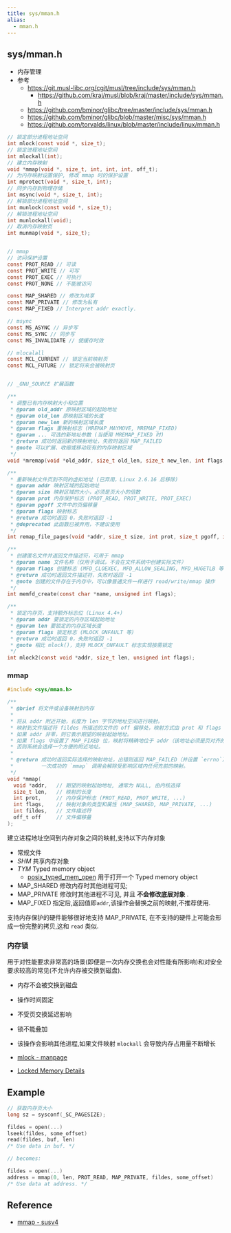 ```yaml
---
title: sys/mman.h
alias:
  - mman.h
---
```


## sys/mman.h

- 内存管理
- 参考
  - https://git.musl-libc.org/cgit/musl/tree/include/sys/mman.h
    - https://github.com/kraj/musl/blob/kraj/master/include/sys/mman.h
  - https://github.com/bminor/glibc/tree/master/include/sys/mman.h
  - https://github.com/bminor/glibc/blob/master/misc/sys/mman.h
  - https://github.com/torvalds/linux/blob/master/include/linux/mman.h

```c
// 锁定部分进程地址空间
int mlock(const void *, size_t);
// 锁定进程地址空间
int mlockall(int);
// 建立内存映射
void *mmap(void *, size_t, int, int, int, off_t);
// 为内存映射设置保护, 修改 mmap 时的保护设置
int mprotect(void *, size_t, int);
// 同步内存到物理存储
int msync(void *, size_t, int);
// 解锁部分进程地址空间
int munlock(const void *, size_t);
// 解锁进程地址空间
int munlockall(void);
// 取消内存映射页
int munmap(void *, size_t);


// mmap
// 访问保护设置
const PROT_READ // 可读
const PROT_WRITE // 可写
const PROT_EXEC // 可执行
const PROT_NONE // 不能被访问

const MAP_SHARED // 修改为共享
const MAP_PRIVATE // 修改为私有
const MAP_FIXED // Interpret addr exactly.

// msync
const MS_ASYNC // 异步写
const MS_SYNC // 同步写
const MS_INVALIDATE // 使缓存时效

// mlocalall
const MCL_CURRENT // 锁定当前映射页
const MCL_FUTURE // 锁定将来会被映射页


// _GNU_SOURCE 扩展函数

/**
 * 调整已有内存映射大小和位置
 * @param old_addr 原映射区域的起始地址
 * @param old_len 原映射区域的长度
 * @param new_len 新的映射区域长度
 * @param flags 重映射标志 (MREMAP_MAYMOVE, MREMAP_FIXED)
 * @param ... 可选的新地址参数 (当使用 MREMAP_FIXED 时)
 * @return 成功时返回新的映射地址，失败时返回 MAP_FAILED
 * @note 可以扩展、收缩或移动现有的内存映射区域
 */
void *mremap(void *old_addr, size_t old_len, size_t new_len, int flags, ...);

/**
 * 重新映射文件页到不同的虚拟地址 (已弃用，Linux 2.6.16 后移除)
 * @param addr 映射区域的起始地址
 * @param size 映射区域的大小，必须是页大小的倍数
 * @param prot 内存保护标志 (PROT_READ, PROT_WRITE, PROT_EXEC)
 * @param pgoff 文件中的页偏移量
 * @param flags 映射标志
 * @return 成功时返回 0，失败时返回 -1
 * @deprecated 此函数已被弃用，不建议使用
 */
int remap_file_pages(void *addr, size_t size, int prot, size_t pgoff, int flags);

/**
 * 创建匿名文件并返回文件描述符，可用于 mmap
 * @param name 文件名称（仅用于调试，不会在文件系统中创建实际文件）
 * @param flags 创建标志 (MFD_CLOEXEC, MFD_ALLOW_SEALING, MFD_HUGETLB 等)
 * @return 成功时返回文件描述符，失败时返回 -1
 * @note 创建的文件存在于内存中，可以像普通文件一样进行 read/write/mmap 操作
 */
int memfd_create(const char *name, unsigned int flags);

/**
 * 锁定内存页，支持额外标志位 (Linux 4.4+)
 * @param addr 要锁定的内存区域起始地址
 * @param len 要锁定的内存区域长度
 * @param flags 锁定标志 (MLOCK_ONFAULT 等)
 * @return 成功时返回 0，失败时返回 -1
 * @note 相比 mlock()，支持 MLOCK_ONFAULT 标志实现按需锁定
 */
int mlock2(const void *addr, size_t len, unsigned int flags);

```

### mmap

```c
#include <sys/mman.h>

/**
 * @brief 将文件或设备映射到内存
 *
 * 将从 addr 附近开始，长度为 len 字节的地址空间进行映射。
 * 映射到文件描述符 fildes 所描述的文件的 off 偏移处，映射方式由 prot 和 flags 决定。
 * 如果 addr 非零，则它表示期望的映射起始地址。
 * 如果 flags 中设置了 MAP_FIXED 位，映射将精确地位于 addr（该地址必须是页对齐的）；
 * 否则系统会选择一个方便的附近地址。
 *
 * @return 成功时返回实际选择的映射地址，出错则返回 MAP_FAILED（并设置 `errno`）。
 *         一次成功的 `mmap` 调用会解除受影响区域内任何先前的映射。
 */
void *mmap(
  void *addr,   // 期望的映射起始地址, 通常为 NULL, 由内核选择
  size_t len,   // 映射的长度
  int prot,     // 内存保护标志 (PROT_READ, PROT_WRITE, ...)
  int flags,    // 映射对象的类型和属性 (MAP_SHARED, MAP_PRIVATE, ...)
  int fildes,   // 文件描述符
  off_t off     // 文件偏移量
);
```

建立进程地址空间到内存对象之间的映射,支持以下内存对象

- 常规文件
- _SHM_ 共享内存对象
- _TYM_ Typed memory object
  - [posix_typed_mem_open](http://pubs.opengroup.org/onlinepubs/9699919799/functions/posix_typed_mem_open.html)
    用于打开一个 Typed memory object
- MAP_SHARED 修改内存时其他进程可见;
- MAP_PRIVATE 修改时其他进程不可见, 并且 **不会修改底层对象** .
- MAP_FIXED 指定后,返回值即`addr`,该操作会替换之前的映射,不推荐使用.

支持内存保护的硬件能够很好地支持 MAP_PRIVATE, 在不支持的硬件上可能会形成一份完整的拷贝,这和 `read` 类似.

### 内存锁

用于对性能要求非常高的场景(即便是一次内存交换也会对性能有所影响)和对安全要求较高的常见(不允许内存被交换到磁盘).

- 内存不会被交换到磁盘
- 操作时间固定
- 不受页交换延迟影响
- 锁不能叠加
- 该操作会影响其他进程,如果文件映射 `mlockall` 会导致内存占用量不断增长

- [mlock - manpage](http://linux.die.net/man/2/mlock)
- [Locked Memory Details](http://www.gnu.org/software/libc/manual/html_node/Locked-Memory-Details.html)

## Example

<!-- _SC_PAGESIZE 之所以加 \ 是因为 atom 不加这个会语法高亮错误 -->

```c
// 获取内存页大小
long sz = sysconf(_SC_PAGESIZE);
```

```c
fildes = open(...)
lseek(fildes, some_offset)
read(fildes, buf, len)
/* Use data in buf. */

// becomes:

fildes = open(...)
address = mmap(0, len, PROT_READ, MAP_PRIVATE, fildes, some_offset)
/* Use data at address. */
```

## Reference

- [mmap - susv4](http://pubs.opengroup.org/onlinepubs/9699919799/functions/mmap.html)
